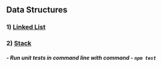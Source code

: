 ## Data Structures
### 1) [Linked List](https://github.com/rodiosheek/data-structures/tree/Unit_test_linked_list/src/lib/data-structure/linked-list)
### 2) [Stack](https://github.com/rodiosheek/data-structures/tree/Stack/src/lib/data-structure/stack)



##### *- Run unit tests in command line with command - ```npm test```*
